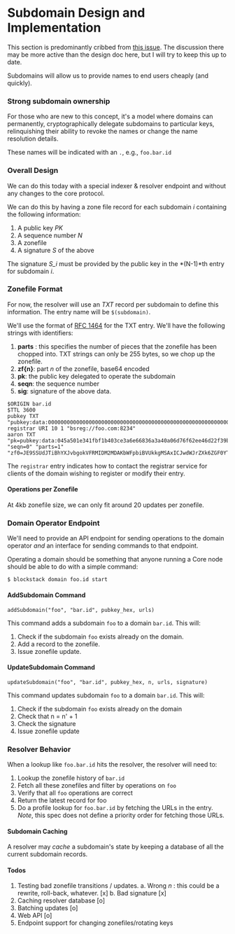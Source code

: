 # Subdomain Design and Implementation

This section is predominantly cribbed from 
[this issue](https://github.com/blockstack/blockstack/issues/308).
The discussion there may be more active than the design doc here, but I 
will try to keep this up to date.

Subdomains will allow us to provide names to end users cheaply (and quickly). 

### Strong subdomain ownership

For those who are new to this concept, it's a model where domains can
permanently, cryptographically delegate subdomains to particular keys,
relinquishing their ability to revoke the names or change the name
resolution details.

These names will be indicated with an `.`, e.g., `foo.bar.id`

### Overall Design

We can do this today with a special indexer & resolver endpoint and
without any changes to the core protocol.

We can do this by having a zone file record for each subdomain *i*
containing the following information:

1. A public key *PK*
2. A sequence number *N*
3. A zonefile
4. A signature *S* of the above

The signature *S_i* must be provided by the public key in the
*(N-1)*th entry for subdomain *i*.

### Zonefile Format

For now, the resolver will use an *TXT* record per subdomain to define
this information. The entry name will be `$(subdomain)`.


We'll use the format of [RFC 1464](https://tools.ietf.org/html/rfc1464) 
for the TXT entry. We'll have the following strings with identifiers:

1. **parts** : this specifies the number of pieces that the
zonefile has been chopped into. TXT strings can only be 255 bytes,
so we chop up the zonefile.
2. **zf{n}**: part *n* of the zonefile, base64 encoded
3. **pk**: the public key delegated to operate the subdomain
4. **seqn**: the sequence number
5. **sig**: signature of the above data. 

```
$ORIGIN bar.id
$TTL 3600
pubkey TXT "pubkey:data:0000000000000000000000000000000000000000000000000000000000000000000000000000000000000000000000000000000000000000000000000000000000"
registrar URI 10 1 "bsreg://foo.com:8234"
aaron TXT "pk=pubkey:data:045a501e341fbf1b403ce3a6e66836a3a40a06d76f62ee46d22f39b280b3eb0e6a9c44f7a06645bac259fcf7703a74b794dd805559db30f780e5cf4c63e5646730" "seqn=0" "parts=1" "zf0=JE9SSUdJTiBhYXJvbgokVFRMIDM2MDAKbWFpbiBVUkkgMSAxICJwdWJrZXk6ZGF0YTowMzAyYWRlNTdlNjNiMzc1NDRmOGQ5Nzk4NjJhNDlkMDBkYmNlMDdmMjkzYmJlYjJhZWNmZTI5OTkxYTg3Mzk4YjgiCg=="
```

The `registrar` entry indicates how to contact the registrar service
for clients of the domain wishing to register or modify their entry.

#### Operations per Zonefile

At 4kb zonefile size, we can only fit around 20 updates per zonefile.

### Domain Operator Endpoint

We'll need to provide an API endpoint for sending operations to the
domain operator *and* an interface for sending commands to that
endpoint.

Operating a domain should be something that anyone running a Core node
should be able to do with a simple command:

```
$ blockstack domain foo.id start
```


#### AddSubdomain Command

```
addSubdomain("foo", "bar.id", pubkey_hex, urls)
```

This command adds a subdomain `foo` to a domain `bar.id`. This will:

1. Check if the subdomain `foo` exists already on the domain.
2. Add a record to the zonefile. 
3. Issue zonefile update.

#### UpdateSubdomain Command

```
updateSubdomain("foo", "bar.id", pubkey_hex, n, urls, signature)
```

This command updates subdomain `foo` to a domain `bar.id`. This will:

1. Check if the subdomain `foo` exists already on the domain
2. Check that n = n' + 1
3. Check the signature 
4. Issue zonefile update


### Resolver Behavior

When a lookup like `foo.bar.id` hits the resolver, the resolver will need to:

1. Lookup the zonefile history of `bar.id`
2. Fetch all these zonefiles and filter by operations on `foo`
3. Verify that all `foo` operations are correct
4. Return the latest record for foo 
5. Do a profile lookup for `foo.bar.id` by fetching the URLs in the entry.
*Note*, this spec does not define a priority order for fetching those URLs.

#### Subdomain Caching

A resolver may *cache* a subdomain's state by keeping a database of
all the current subdomain records.


#### Todos

1. Testing bad zonefile transitions / updates.
   a. Wrong _n_ : this could be a rewrite, roll-back, whatever. [x]
   b. Bad signature [x]
2. Caching resolver database [o]
3. Batching updates [o]
4. Web API [o]
5. Endpoint support for changing zonefiles/rotating keys
